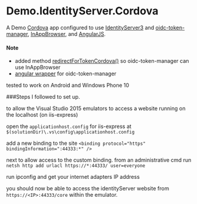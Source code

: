 Demo.IdentityServer.Cordova
=====

A Demo [Cordova](https://cordova.apache.org/) app configured to use [IdentityServer3](https://github.com/IdentityServer/IdentityServer3) and [oidc-token-manager](https://github.com/IdentityModel/oidc-token-manager), [InAppBrowser](https://github.com/apache/cordova-plugin-inappbrowser), and [AngularJS](https://github.com/angular).

#### Note

 - added method [redirectForTokenCordova()]() so oidc-token-manager can use InAppBrowser
 - [angular wrapper]() for oidc-token-manager

tested to work on Android and Windows Phone 10

###Steps I followed to set up.

to allow the Visual Studio 2015 emulators to access a website running on the localhost (on iis-express)

open the `applicationhost.config` for iis-express at `$(solutionDir)\.vs\config\applicationhost.config`

add a new binding to the site
`<binding protocol="https" bindingInformation=":44333:*" />`

next to allow access to the custom binding.
from an administrative cmd run 
`netsh http add urlacl https://*:44333/ user=everyone`

run ipconfig and get your internet adapters IP address

you should now be able to access the identityServer website from `https://<IP>:44333/core` within the emulator.